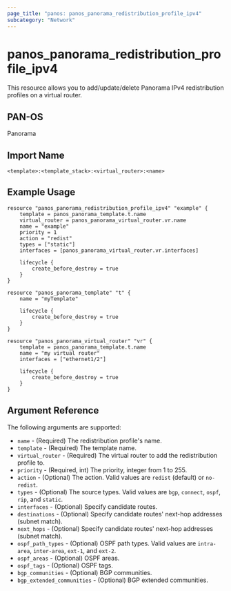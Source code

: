 ```yaml
---
page_title: "panos: panos_panorama_redistribution_profile_ipv4"
subcategory: "Network"
---
```


# panos_panorama_redistribution_profile_ipv4

This resource allows you to add/update/delete Panorama IPv4 redistribution
profiles on a virtual router.


## PAN-OS

Panorama


## Import Name

```shell
<template>:<template_stack>:<virtual_router>:<name>
```


## Example Usage

```hcl
resource "panos_panorama_redistribution_profile_ipv4" "example" {
    template = panos_panorama_template.t.name
    virtual_router = panos_panorama_virtual_router.vr.name
    name = "example"
    priority = 1
    action = "redist"
    types = ["static"]
    interfaces = [panos_panorama_virtual_router.vr.interfaces]

    lifecycle {
        create_before_destroy = true
    }
}

resource "panos_panorama_template" "t" {
    name = "myTemplate"

    lifecycle {
        create_before_destroy = true
    }
}

resource "panos_panorama_virtual_router" "vr" {
    template = panos_panorama_template.t.name
    name = "my virtual router"
    interfaces = ["ethernet1/2"]

    lifecycle {
        create_before_destroy = true
    }
}
```

## Argument Reference

The following arguments are supported:

* `name` - (Required) The redistribution profile's name.
* `template` - (Required) The template name.
* `virtual_router` - (Required) The virtual router to add the
  redistribution profile to.
* `priority` - (Required, int) The priority, integer from 1 to 255.
* `action` - (Optional) The action.  Valid values are `redist` (default) or
  `no-redist`.
* `types` - (Optional) The source types.  Valid values are `bgp`, `connect`,
  `ospf`, `rip`, and `static`.
* `interfaces` - (Optional) Specify candidate routes.
* `destinations` - (Optional) Specify candidate routes' next-hop addresses
  (subnet match).
* `next_hops` - (Optional) Specify candidate routes' next-hop addresses
  (subnet match).
* `ospf_path_types` - (Optional) OSPF path types.  Valid values are
  `intra-area`, `inter-area`, `ext-1`, and `ext-2`.
* `ospf_areas` - (Optional) OSPF areas.
* `ospf_tags` - (Optional) OSPF tags.
* `bgp_communities` - (Optional) BGP communities.
* `bgp_extended_communities` - (Optional) BGP extended communities.
